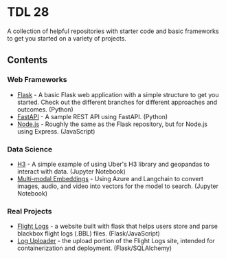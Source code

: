 # TDL 28

A collection of helpful repositories with starter code and basic frameworks to get you started on a variety of projects.

## Contents


### Web Frameworks
- [Flask](https://github.com/TDL28/flask-basic) - A basic Flask web application with a simple structure to get you started. Check out the different branches for different approaches and outcomes. (Python)  
- [FastAPI](https://github.com/TDL28/fast-api-basic) - A sample REST API using FastAPI. (Python)
- [Node.js](https://github.com/TDL28/nodejs-basic) - Roughly the same as the Flask repository, but for Node.js using Express. (JavaScript)

### Data Science
- [H3](https://github.com/TDL28/uber-h3-example) - A simple example of using Uber's H3 library and geopandas to interact with data. (Jupyter Notebook)
- [Multi-modal Embeddings](https://github.com/TDL28/Azure-OpenAI-Examples) - Using Azure and Langchain to convert images, audio, and video into vectors for the model to search. (Jupyter Notebook)

### Real Projects
- [Flight Logs](https://github.com/TDL28/flight_logs) - a website built with flask that helps users store and parse blackbox flight logs (.BBL) files. (Flask/JavaScript)
- [Log Uploader](https://github.com/TDL28/log_uploader) - the upload portion of the Flight Logs site, intended for containerization and deployment. (Flask/SQLAlchemy)
